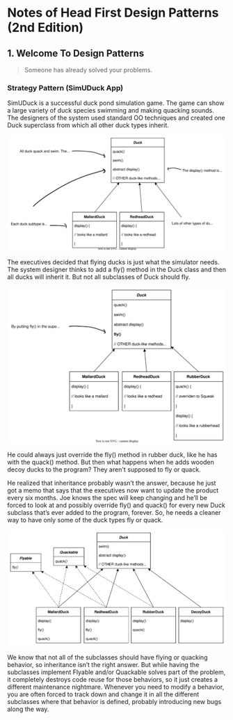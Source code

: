 # Notes of Head First Design Patterns (2nd Edition)

## 1. Welcome To Design Patterns

> Someone has already solved your problems.

### Strategy Pattern (SimUDuck App)

SimUDuck is a successful duck pond simulation game. The game can show a large variety of duck species swimming and making quacking sounds. The designers of the system used standard OO techniques and created one Duck superclass from which all other duck types inherit.



![](./diagrams/svg/01_duck_superclass.drawio.svg)



The executives decided that flying ducks is just what the simulator needs. The system designer thinks to add a fly() method in the Duck class and then all ducks will inherit it. But not all subclasses of Duck should fly.

![](./diagrams/svg/02_duck_inherit_fly_method.drawio.svg)



He could always just override the fly() method in rubber duck, like he has with the quack() method. But then what happens when he adds wooden decoy ducks to the program? They aren't supposed to fly or quack.

He realized that inheritance probably wasn’t the answer, because he just got a memo that says that the executives now want to update the product every six months. Joe knows the spec will keep changing and he’ll be forced to look at and possibly override fly() and quack() for every new Duck subclass that’s ever added to the program, forever. So, he needs a cleaner way to have only some of the duck types fly or quack.



![](./diagrams/svg/03_duck_interface.drawio.svg)



We know that not all of the subclasses should have flying or quacking behavior, so inheritance isn’t the right answer. But while having the subclasses implement Flyable and/or Quackable solves part of the problem, it completely destroys code reuse for those behaviors, so it just creates a different maintenance nightmare. Whenever you need to modify a behavior, you are often forced to track down and change it in all the different subclasses where that behavior is defined, probably introducing new bugs along the way.

